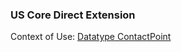### US Core Direct Extension

Context of Use: [Datatype ContactPoint]({{site.data.fhir.path}}datatypes.html#contactpoint)

